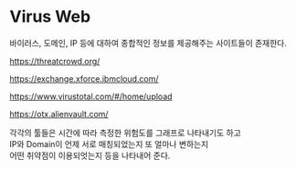 # Virus Web

바이러스, 도메인, IP 등에 대하여 종합적인 정보를 제공해주는 사이트들이 존재한다.

https://threatcrowd.org/

https://exchange.xforce.ibmcloud.com/

https://www.virustotal.com/#/home/upload

https://otx.alienvault.com/

각각의 툴들은 시간에 따라 측정한 위험도를 그래프로 나타내기도 하고  
IP와 Domain이 언제 서로 매칭되었는지 또 얼마나 변하는지  
어떤 취약점이 이용되엇는지 등을 나타내어 준다.
